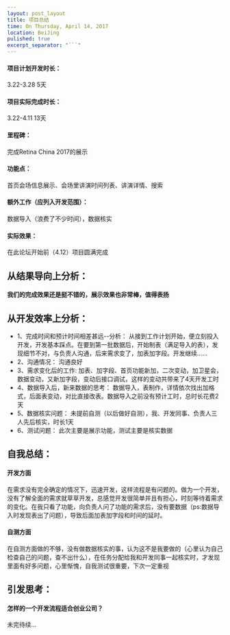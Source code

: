 ```yaml
---
layout: post_layout
title: 项目总结
time: On Thursday, April 14, 2017
location: BeiJing
pulished: true
excerpt_separator: "```"
---
```



#### 项目计划开发时长：
3.22-3.28 5天
#### 项目实际完成时长：
3.22-4.11 13天
#### 里程碑：
完成Retina China 2017的展示
#### 功能点：
首页会场信息展示、会场里讲演时间列表、讲演详情、搜索
#### 额外工作（应列入开发范围）：
数据导入（浪费了不少时间），数据核实
#### 实际效果：
在此论坛开始前（4.12）项目圆满完成

## 从结果导向上分析：
#### 我们的完成效果还是挺不错的，展示效果也非常棒，值得表扬

## 从开发效率上分析：
* 1、完成时间和预计时间相差甚远--分析：
从接到工作计划开始，便立刻投入开发，开发基本踩点。在要到第一批数据后，开始制表（满足导入的表），发现细节不对，与负责人沟通，后来需求变了，加表加字段。开发继续......
* 2、沟通情况：
沟通良好
* 3、需求变化后的工作:
加表、加字段、首页功能新加，二次变动，加卫星会，数据变动，又新加字段，变动后接口调试，这样的变动共带来了4天开发工时
* 4、数据导入后，新来数据的思考：
数据导入，表制作，详情依次找出加格式，后面表变动，对比直接改表。数据导入之前没有预计工时，总时长花费2天
* 5、数据核实问题：
未提前自测（以后做好自测），我、开发同事、负责人三人先后核实，时长1天
* 6、测试问题：
此次主要是展示功能，测试主要是核实数据

## 自我总结：
#### 开发方面
在需求没有完全确定的情况下，迅速开发，这样流程是有问题的。做为一个开发，没有了解全面的需求就草草开发，总感觉开发很简单并且有担心，时刻等待着需求的变化。在我只看了功能，向负责人问了功能的需求后，没有要数据（ps:数据导入时发现表出了问题），导致后面加表加字段和时间的延时。
#### 自测方面
在自测方面做的不够，没有做数据核实的事，认为这不是我要做的（心里认为自己检查自己的问题，查不出什么），在任务分配给我和开发同事一起核实时，才发现里面有好多问题，心里惭愧，自我测试很重要，下次一定重视
## 引发思考：
#### 怎样的一个开发流程适合创业公司？
未完待续...





